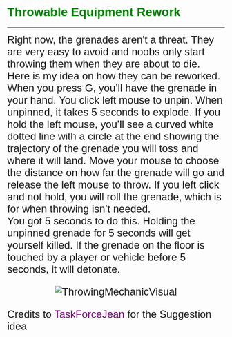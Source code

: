 <Font color="green"><font face="arial"><h1>Throwable Equipment Rework</h1></font></font>
<hr>
<font face="arial">
<font size="5">
Right now, the grenades aren't a threat. They are very easy to avoid and noobs only start throwing them when they are about to die. <br>
Here is my idea on how they can be reworked. When you press G, you’ll have the grenade in your hand. You click left mouse to unpin. When unpinned, it takes 5 seconds to explode. If you hold the left mouse, you’ll see a curved white dotted line with a circle at the end showing the trajectory of the grenade you will toss and where it will land. Move your mouse to choose the distance on how far the grenade will go and release the left mouse to throw. If you left click and not hold, you will roll the grenade, which is for when throwing isn’t needed. <br>
You got 5 seconds to do this. Holding the unpinned grenade for 5 seconds will get yourself killed. If the grenade on the floor is touched by a player or vehicle before 5 seconds, it will detonate.</br>
<center>
<figure>
<img src="https://cdn.discordapp.com/attachments/934160724907945984/1051314155476488262/ThrowingMechanicVisual.png" alt="ThrowingMechanicVisual">
<figure>
</center>
Credits to <font color="purple">TaskForceJean</font> <font face="arial"><font size="5">for the Suggestion idea</font>
